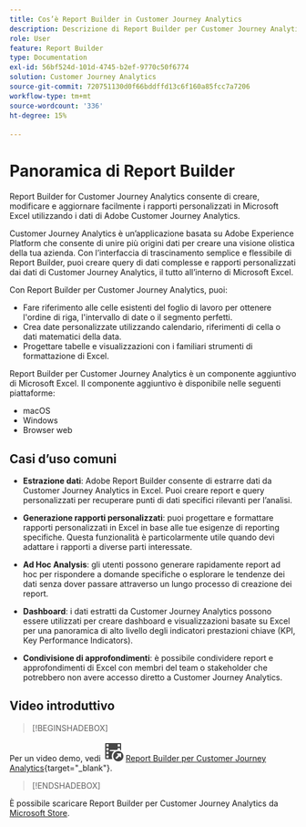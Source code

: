 ```yaml
---
title: Cos’è Report Builder in Customer Journey Analytics
description: Descrizione di Report Builder per Customer Journey Analytics
role: User
feature: Report Builder
type: Documentation
exl-id: 56bf524d-101d-4745-b2ef-9770c50f6774
solution: Customer Journey Analytics
source-git-commit: 720751130d0f66bddffd13c6f160a85fcc7a7206
workflow-type: tm+mt
source-wordcount: '336'
ht-degree: 15%

---
```


# Panoramica di Report Builder

Report Builder for Customer Journey Analytics consente di creare, modificare e aggiornare facilmente i rapporti personalizzati in Microsoft Excel utilizzando i dati di Adobe Customer Journey Analytics.

Customer Journey Analytics è un’applicazione basata su Adobe Experience Platform che consente di unire più origini dati per creare una visione olistica della tua azienda. Con l’interfaccia di trascinamento semplice e flessibile di Report Builder, puoi creare query di dati complesse e rapporti personalizzati dai dati di Customer Journey Analytics, il tutto all’interno di Microsoft Excel.

Con Report Builder per Customer Journey Analytics, puoi:

- Fare riferimento alle celle esistenti del foglio di lavoro per ottenere l&#39;ordine di riga, l&#39;intervallo di date o il segmento perfetti.
- Crea date personalizzate utilizzando calendario, riferimenti di cella o dati matematici della data.
- Progettare tabelle e visualizzazioni con i familiari strumenti di formattazione di Excel.

Report Builder per Customer Journey Analytics è un componente aggiuntivo di Microsoft Excel. Il componente aggiuntivo è disponibile nelle seguenti piattaforme:

- macOS
- Windows
- Browser web

## Casi d’uso comuni

- **Estrazione dati**: Adobe Report Builder consente di estrarre dati da Customer Journey Analytics in Excel. Puoi creare report e query personalizzati per recuperare punti di dati specifici rilevanti per l’analisi.

- **Generazione rapporti personalizzati**: puoi progettare e formattare rapporti personalizzati in Excel in base alle tue esigenze di reporting specifiche. Questa funzionalità è particolarmente utile quando devi adattare i rapporti a diverse parti interessate.

- **Ad Hoc Analysis**: gli utenti possono generare rapidamente report ad hoc per rispondere a domande specifiche o esplorare le tendenze dei dati senza dover passare attraverso un lungo processo di creazione dei report.

- **Dashboard**: i dati estratti da Customer Journey Analytics possono essere utilizzati per creare dashboard e visualizzazioni basate su Excel per una panoramica di alto livello degli indicatori prestazioni chiave (KPI, Key Performance Indicators).

- **Condivisione di approfondimenti**: è possibile condividere report e approfondimenti di Excel con membri del team o stakeholder che potrebbero non avere accesso diretto a Customer Journey Analytics.


## Video introduttivo

>[!BEGINSHADEBOX]

Per un video demo, vedi ![VideoCheckedOut](/help/assets/icons/VideoCheckedOut.svg) [Report Builder per Customer Journey Analytics](https://video.tv.adobe.com/v/337569?quality=12&learn=on){target="_blank"}.

>[!ENDSHADEBOX]

È possibile scaricare Report Builder per Customer Journey Analytics da [Microsoft Store](https://appsource.microsoft.com/it-it/product/Office365/WA200003101).
